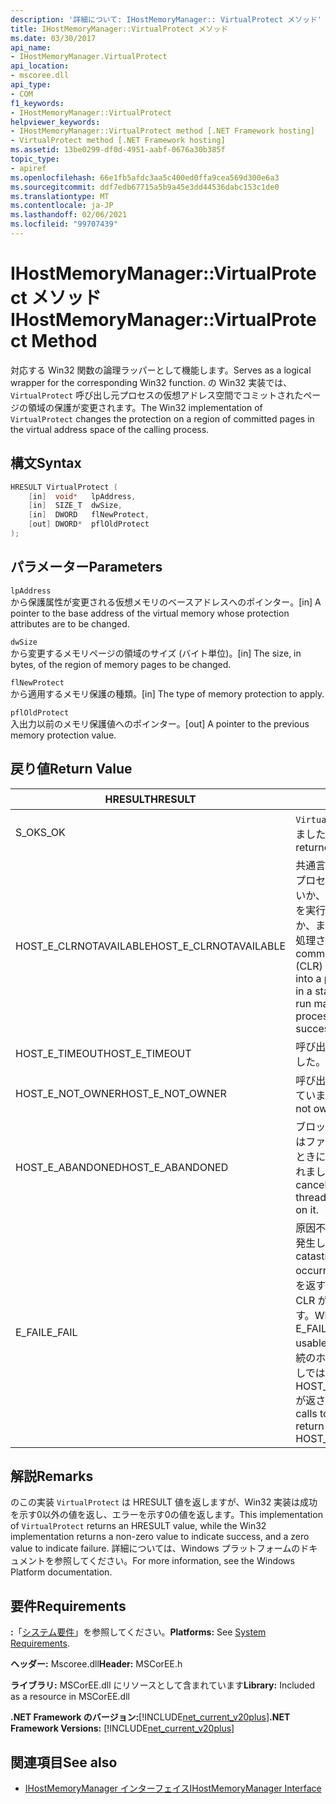 ```yaml
---
description: '詳細について: IHostMemoryManager:: VirtualProtect メソッド'
title: IHostMemoryManager::VirtualProtect メソッド
ms.date: 03/30/2017
api_name:
- IHostMemoryManager.VirtualProtect
api_location:
- mscoree.dll
api_type:
- COM
f1_keywords:
- IHostMemoryManager::VirtualProtect
helpviewer_keywords:
- IHostMemoryManager::VirtualProtect method [.NET Framework hosting]
- VirtualProtect method [.NET Framework hosting]
ms.assetid: 13be0299-df0d-4951-aabf-0676a30b385f
topic_type:
- apiref
ms.openlocfilehash: 66e1fb5afdc3aa5c400ed0ffa9cea569d300e6a3
ms.sourcegitcommit: ddf7edb67715a5b9a45e3dd44536dabc153c1de0
ms.translationtype: MT
ms.contentlocale: ja-JP
ms.lasthandoff: 02/06/2021
ms.locfileid: "99707439"
---
```

# <a name="ihostmemorymanagervirtualprotect-method"></a><span data-ttu-id="e7f72-103">IHostMemoryManager::VirtualProtect メソッド</span><span class="sxs-lookup"><span data-stu-id="e7f72-103">IHostMemoryManager::VirtualProtect Method</span></span>

<span data-ttu-id="e7f72-104">対応する Win32 関数の論理ラッパーとして機能します。</span><span class="sxs-lookup"><span data-stu-id="e7f72-104">Serves as a logical wrapper for the corresponding Win32 function.</span></span> <span data-ttu-id="e7f72-105">の Win32 実装では、 `VirtualProtect` 呼び出し元プロセスの仮想アドレス空間でコミットされたページの領域の保護が変更されます。</span><span class="sxs-lookup"><span data-stu-id="e7f72-105">The Win32 implementation of `VirtualProtect` changes the protection on a region of committed pages in the virtual address space of the calling process.</span></span>  
  
## <a name="syntax"></a><span data-ttu-id="e7f72-106">構文</span><span class="sxs-lookup"><span data-stu-id="e7f72-106">Syntax</span></span>  
  
```cpp  
HRESULT VirtualProtect (  
    [in]  void*   lpAddress,  
    [in]  SIZE_T  dwSize,  
    [in]  DWORD   flNewProtect,  
    [out] DWORD*  pflOldProtect  
);  
```  
  
## <a name="parameters"></a><span data-ttu-id="e7f72-107">パラメーター</span><span class="sxs-lookup"><span data-stu-id="e7f72-107">Parameters</span></span>  

 `lpAddress`  
 <span data-ttu-id="e7f72-108">から保護属性が変更される仮想メモリのベースアドレスへのポインター。</span><span class="sxs-lookup"><span data-stu-id="e7f72-108">[in] A pointer to the base address of the virtual memory whose protection attributes are to be changed.</span></span>  
  
 `dwSize`  
 <span data-ttu-id="e7f72-109">から変更するメモリページの領域のサイズ (バイト単位)。</span><span class="sxs-lookup"><span data-stu-id="e7f72-109">[in] The size, in bytes, of the region of memory pages to be changed.</span></span>  
  
 `flNewProtect`  
 <span data-ttu-id="e7f72-110">から適用するメモリ保護の種類。</span><span class="sxs-lookup"><span data-stu-id="e7f72-110">[in] The type of memory protection to apply.</span></span>  
  
 `pflOldProtect`  
 <span data-ttu-id="e7f72-111">入出力以前のメモリ保護値へのポインター。</span><span class="sxs-lookup"><span data-stu-id="e7f72-111">[out] A pointer to the previous memory protection value.</span></span>  
  
## <a name="return-value"></a><span data-ttu-id="e7f72-112">戻り値</span><span class="sxs-lookup"><span data-stu-id="e7f72-112">Return Value</span></span>  
  
|<span data-ttu-id="e7f72-113">HRESULT</span><span class="sxs-lookup"><span data-stu-id="e7f72-113">HRESULT</span></span>|<span data-ttu-id="e7f72-114">説明</span><span class="sxs-lookup"><span data-stu-id="e7f72-114">Description</span></span>|  
|-------------|-----------------|  
|<span data-ttu-id="e7f72-115">S_OK</span><span class="sxs-lookup"><span data-stu-id="e7f72-115">S_OK</span></span>|<span data-ttu-id="e7f72-116">`VirtualProtect` 正常に返されました。</span><span class="sxs-lookup"><span data-stu-id="e7f72-116">`VirtualProtect` returned successfully.</span></span>|  
|<span data-ttu-id="e7f72-117">HOST_E_CLRNOTAVAILABLE</span><span class="sxs-lookup"><span data-stu-id="e7f72-117">HOST_E_CLRNOTAVAILABLE</span></span>|<span data-ttu-id="e7f72-118">共通言語ランタイム (CLR) がプロセスに読み込まれていないか、CLR がマネージコードを実行できない状態であるか、または呼び出しが正常に処理されていません。</span><span class="sxs-lookup"><span data-stu-id="e7f72-118">The common language runtime (CLR) has not been loaded into a process, or the CLR is in a state in which it cannot run managed code or process the call successfully.</span></span>|  
|<span data-ttu-id="e7f72-119">HOST_E_TIMEOUT</span><span class="sxs-lookup"><span data-stu-id="e7f72-119">HOST_E_TIMEOUT</span></span>|<span data-ttu-id="e7f72-120">呼び出しがタイムアウトしました。</span><span class="sxs-lookup"><span data-stu-id="e7f72-120">The call timed out.</span></span>|  
|<span data-ttu-id="e7f72-121">HOST_E_NOT_OWNER</span><span class="sxs-lookup"><span data-stu-id="e7f72-121">HOST_E_NOT_OWNER</span></span>|<span data-ttu-id="e7f72-122">呼び出し元がロックを所有していません。</span><span class="sxs-lookup"><span data-stu-id="e7f72-122">The caller does not own the lock.</span></span>|  
|<span data-ttu-id="e7f72-123">HOST_E_ABANDONED</span><span class="sxs-lookup"><span data-stu-id="e7f72-123">HOST_E_ABANDONED</span></span>|<span data-ttu-id="e7f72-124">ブロックされたスレッドまたはファイバーが待機しているときに、イベントが取り消されました。</span><span class="sxs-lookup"><span data-stu-id="e7f72-124">An event was canceled while a blocked thread or fiber was waiting on it.</span></span>|  
|<span data-ttu-id="e7f72-125">E_FAIL</span><span class="sxs-lookup"><span data-stu-id="e7f72-125">E_FAIL</span></span>|<span data-ttu-id="e7f72-126">原因不明の致命的なエラーが発生しました。</span><span class="sxs-lookup"><span data-stu-id="e7f72-126">An unknown catastrophic failure occurred.</span></span> <span data-ttu-id="e7f72-127">メソッドが E_FAIL を返すと、そのプロセス内で CLR が使用できなくなります。</span><span class="sxs-lookup"><span data-stu-id="e7f72-127">When a method returns E_FAIL, the CLR is no longer usable within the process.</span></span> <span data-ttu-id="e7f72-128">後続のホストメソッドの呼び出しでは HOST_E_CLRNOTAVAILABLE が返されます。</span><span class="sxs-lookup"><span data-stu-id="e7f72-128">Subsequent calls to hosting methods return HOST_E_CLRNOTAVAILABLE.</span></span>|  
  
## <a name="remarks"></a><span data-ttu-id="e7f72-129">解説</span><span class="sxs-lookup"><span data-stu-id="e7f72-129">Remarks</span></span>  

 <span data-ttu-id="e7f72-130">のこの実装 `VirtualProtect` は HRESULT 値を返しますが、Win32 実装は成功を示す0以外の値を返し、エラーを示す0の値を返します。</span><span class="sxs-lookup"><span data-stu-id="e7f72-130">This implementation of `VirtualProtect` returns an HRESULT value, while the Win32 implementation returns a non-zero value to indicate success, and a zero value to indicate failure.</span></span> <span data-ttu-id="e7f72-131">詳細については、Windows プラットフォームのドキュメントを参照してください。</span><span class="sxs-lookup"><span data-stu-id="e7f72-131">For more information, see the Windows Platform documentation.</span></span>  
  
## <a name="requirements"></a><span data-ttu-id="e7f72-132">要件</span><span class="sxs-lookup"><span data-stu-id="e7f72-132">Requirements</span></span>  

 <span data-ttu-id="e7f72-133">**:**「[システム要件](../../get-started/system-requirements.md)」を参照してください。</span><span class="sxs-lookup"><span data-stu-id="e7f72-133">**Platforms:** See [System Requirements](../../get-started/system-requirements.md).</span></span>  
  
 <span data-ttu-id="e7f72-134">**ヘッダー:** Mscoree.dll</span><span class="sxs-lookup"><span data-stu-id="e7f72-134">**Header:** MSCorEE.h</span></span>  
  
 <span data-ttu-id="e7f72-135">**ライブラリ:** MSCorEE.dll にリソースとして含まれています</span><span class="sxs-lookup"><span data-stu-id="e7f72-135">**Library:** Included as a resource in MSCorEE.dll</span></span>  
  
 <span data-ttu-id="e7f72-136">**.NET Framework のバージョン:**[!INCLUDE[net_current_v20plus](../../../../includes/net-current-v20plus-md.md)]</span><span class="sxs-lookup"><span data-stu-id="e7f72-136">**.NET Framework Versions:** [!INCLUDE[net_current_v20plus](../../../../includes/net-current-v20plus-md.md)]</span></span>  
  
## <a name="see-also"></a><span data-ttu-id="e7f72-137">関連項目</span><span class="sxs-lookup"><span data-stu-id="e7f72-137">See also</span></span>

- [<span data-ttu-id="e7f72-138">IHostMemoryManager インターフェイス</span><span class="sxs-lookup"><span data-stu-id="e7f72-138">IHostMemoryManager Interface</span></span>](ihostmemorymanager-interface.md)
